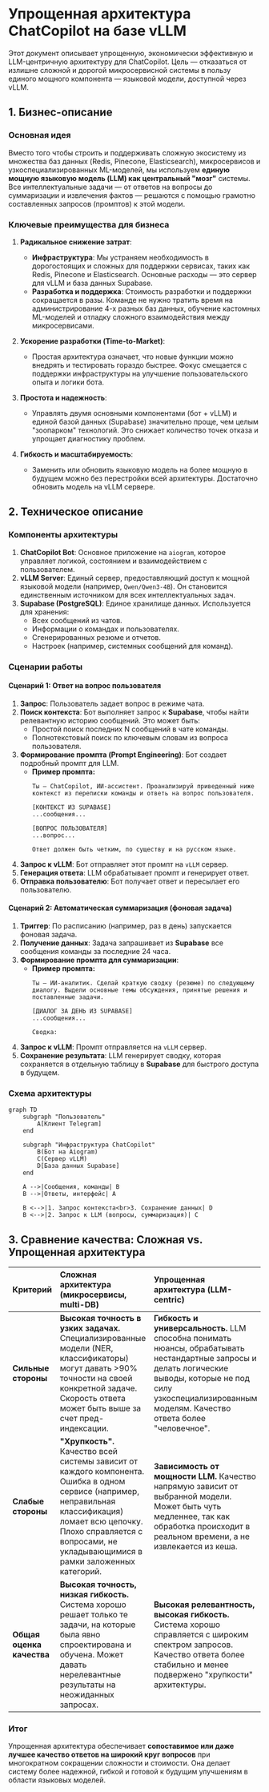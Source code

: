 # Упрощенная архитектура ChatCopilot на базе vLLM

Этот документ описывает упрощенную, экономически эффективную и LLM-центричную архитектуру для ChatCopilot. Цель — отказаться от излишне сложной и дорогой микросервисной системы в пользу единого мощного компонента — языковой модели, доступной через vLLM.

## 1. Бизнес-описание

### Основная идея

Вместо того чтобы строить и поддерживать сложную экосистему из множества баз данных (Redis, Pinecone, Elasticsearch), микросервисов и узкоспециализированных ML-моделей, мы используем **единую мощную языковую модель (LLM) как центральный "мозг"** системы. Все интеллектуальные задачи — от ответов на вопросы до суммаризации и извлечения фактов — решаются с помощью грамотно составленных запросов (промптов) к этой модели.

### Ключевые преимущества для бизнеса

1.  **Радикальное снижение затрат**:
    *   **Инфраструктура**: Мы устраняем необходимость в дорогостоящих и сложных для поддержки сервисах, таких как Redis, Pinecone и Elasticsearch. Основные расходы — это сервер для vLLM и база данных Supabase.
    *   **Разработка и поддержка**: Стоимость разработки и поддержки сокращается в разы. Команде не нужно тратить время на администрирование 4-х разных баз данных, обучение кастомных ML-моделей и отладку сложного взаимодействия между микросервисами.

2.  **Ускорение разработки (Time-to-Market)**:
    *   Простая архитектура означает, что новые функции можно внедрять и тестировать гораздо быстрее. Фокус смещается с поддержки инфраструктуры на улучшение пользовательского опыта и логики бота.

3.  **Простота и надежность**:
    *   Управлять двумя основными компонентами (бот + vLLM) и единой базой данных (Supabase) значительно проще, чем целым "зоопарком" технологий. Это снижает количество точек отказа и упрощает диагностику проблем.

4.  **Гибкость и масштабируемость**:
    *   Заменить или обновить языковую модель на более мощную в будущем можно без перестройки всей архитектуры. Достаточно обновить модель на vLLM сервере.

## 2. Техническое описание

### Компоненты архитектуры

1.  **ChatCopilot Bot**: Основное приложение на `aiogram`, которое управляет логикой, состоянием и взаимодействием с пользователем.
2.  **vLLM Server**: Единый сервер, предоставляющий доступ к мощной языковой модели (например, `Qwen/Qwen3-4B`). Он становится единственным источником для всех интеллектуальных задач.
3.  **Supabase (PostgreSQL)**: Единое хранилище данных. Используется для хранения:
    *   Всех сообщений из чатов.
    *   Информации о командах и пользователях.
    *   Сгенерированных резюме и отчетов.
    *   Настроек (например, системных сообщений для команд).

### Сценарии работы

#### Сценарий 1: Ответ на вопрос пользователя

1.  **Запрос**: Пользователь задает вопрос в режиме чата.
2.  **Поиск контекста**: Бот выполняет запрос к **Supabase**, чтобы найти релевантную историю сообщений. Это может быть:
    *   Простой поиск последних N сообщений в чате команды.
    *   Полнотекстовый поиск по ключевым словам из вопроса пользователя.
3.  **Формирование промпта (Prompt Engineering)**: Бот создает подробный промпт для LLM.
    *   **Пример промпта:**
        ```
        Ты — ChatCopilot, ИИ-ассистент. Проанализируй приведенный ниже контекст из переписки команды и ответь на вопрос пользователя.

        [КОНТЕКСТ ИЗ SUPABASE]
        ...сообщения...

        [ВОПРОС ПОЛЬЗОВАТЕЛЯ]
        ...вопрос...

        Ответ должен быть четким, по существу и на русском языке.
        ```
4.  **Запрос к vLLM**: Бот отправляет этот промпт на `vLLM` сервер.
5.  **Генерация ответа**: LLM обрабатывает промпт и генерирует ответ.
6.  **Отправка пользователю**: Бот получает ответ и пересылает его пользователю.

#### Сценарий 2: Автоматическая суммаризация (фоновая задача)

1.  **Триггер**: По расписанию (например, раз в день) запускается фоновая задача.
2.  **Получение данных**: Задача запрашивает из **Supabase** все сообщения команды за последние 24 часа.
3.  **Формирование промпта для суммаризации**:
    *   **Пример промпта:**
        ```
        Ты — ИИ-аналитик. Сделай краткую сводку (резюме) по следующему диалогу. Выдели основные темы обсуждения, принятые решения и поставленные задачи.

        [ДИАЛОГ ЗА ДЕНЬ ИЗ SUPABASE]
        ...сообщения...

        Сводка:
        ```
4.  **Запрос к vLLM**: Промпт отправляется на `vLLM` сервер.
5.  **Сохранение результата**: LLM генерирует сводку, которая сохраняется в отдельную таблицу в **Supabase** для быстрого доступа в будущем.

### Схема архитектуры

```mermaid
graph TD
    subgraph "Пользователь"
        A[Клиент Telegram]
    end

    subgraph "Инфраструктура ChatCopilot"
        B(Бот на Aiogram)
        C(Сервер vLLM)
        D[База данных Supabase]
    end

    A -->|Сообщения, команды| B
    B -->|Ответы, интерфейс| A

    B <-->|1. Запрос контекста<br>3. Сохранение данных| D
    B <-->|2. Запрос к LLM (вопросы, суммаризация)| C
```

## 3. Сравнение качества: Сложная vs. Упрощенная архитектура

| Критерий | Сложная архитектура (микросервисы, multi-DB) | Упрощенная архитектура (LLM-centric) |
| :--- | :--- | :--- |
| **Сильные стороны** | **Высокая точность в узких задачах.** Специализированные модели (NER, классификаторы) могут давать >90% точности на своей конкретной задаче. Скорость ответа может быть выше за счет пред-индексации. | **Гибкость и универсальность.** LLM способна понимать нюансы, обрабатывать нестандартные запросы и делать логические выводы, которые не под силу узкоспециализированным моделям. Качество ответа более "человечное". |
| **Слабые стороны** | **"Хрупкость".** Качество всей системы зависит от каждого компонента. Ошибка в одном сервисе (например, неправильная классификация) ломает всю цепочку. Плохо справляется с вопросами, не укладывающимися в рамки заложенных категорий. | **Зависимость от мощности LLM.** Качество напрямую зависит от выбранной модели. Может быть чуть медленнее, так как обработка происходит в реальном времени, а не извлекается из кеша. |
| **Общая оценка качества** | **Высокая точность, низкая гибкость.** Система хорошо решает только те задачи, на которые была явно спроектирована и обучена. Может давать нерелевантные результаты на неожиданных запросах. | **Высокая релевантность, высокая гибкость.** Система хорошо справляется с широким спектром запросов. Качество ответа более стабильно и менее подвержено "хрупкости" архитектуры. |

### Итог

Упрощенная архитектура обеспечивает **сопоставимое или даже лучшее качество ответов на широкий круг вопросов** при многократном сокращении сложности и стоимости. Она делает систему более надежной, гибкой и готовой к будущим улучшениям в области языковых моделей. 